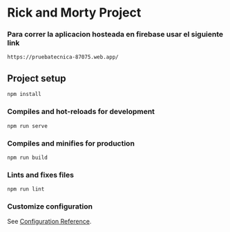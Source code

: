 # Rick and Morty Project

### Para correr la aplicacion hosteada en firebase usar el siguiente link

```
https://pruebatecnica-87075.web.app/

```

## Project setup

```
npm install
```

### Compiles and hot-reloads for development

```
npm run serve
```

### Compiles and minifies for production

```
npm run build
```

### Lints and fixes files

```
npm run lint
```

### Customize configuration

See [Configuration Reference](https://cli.vuejs.org/config/).
